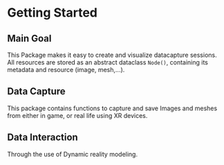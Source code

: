 # Getting Started

## Main Goal

This Package makes it easy to create and visualize datacapture sessions.
All resources are stored as an abstract dataclass `Node()`, containing its metadata and resource (image, mesh,...).


## Data Capture

This package contains functions to capture and save Images and meshes from either in game, or real life using XR devices.


## Data Interaction

Through the use of Dynamic reality modeling.


